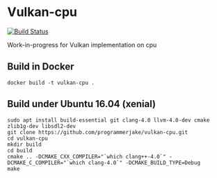 # Vulkan-cpu

[![Build Status](https://travis-ci.org/programmerjake/vulkan-cpu.svg?branch=master)](https://travis-ci.org/programmerjake/vulkan-cpu)

Work-in-progress for Vulkan implementation on cpu

## Build in Docker

    docker build -t vulkan-cpu .

## Build under Ubuntu 16.04 (xenial)

    sudo apt install build-essential git clang-4.0 llvm-4.0-dev cmake zlib1g-dev libsdl2-dev
    git clone https://github.com/programmerjake/vulkan-cpu.git
    cd vulkan-cpu
    mkdir build
    cd build
    cmake .. -DCMAKE_CXX_COMPILER="`which clang++-4.0`" -DCMAKE_C_COMPILER="`which clang-4.0`" -DCMAKE_BUILD_TYPE=Debug
    make

